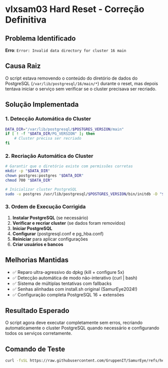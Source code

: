 # vlxsam03 Hard Reset - Correção Definitiva

## Problema Identificado
**Erro**: `Error: Invalid data directory for cluster 16 main`

## Causa Raiz
O script estava removendo o conteúdo do diretório de dados do PostgreSQL (`/var/lib/postgresql/16/main/*`) durante o reset, mas depois tentava iniciar o serviço sem verificar se o cluster precisava ser recriado.

## Solução Implementada

### 1. Detecção Automática do Cluster
```bash
DATA_DIR="/var/lib/postgresql/$POSTGRES_VERSION/main"
if [ ! -f "$DATA_DIR/PG_VERSION" ]; then
    # Cluster precisa ser recriado
fi
```

### 2. Recriação Automática do Cluster
```bash
# Garantir que o diretório existe com permissões corretas
mkdir -p "$DATA_DIR"
chown postgres:postgres "$DATA_DIR"
chmod 700 "$DATA_DIR"

# Inicializar cluster PostgreSQL
sudo -u postgres /usr/lib/postgresql/$POSTGRES_VERSION/bin/initdb -D "$DATA_DIR" --locale=en_US.UTF-8
```

### 3. Ordem de Execução Corrigida
1. **Instalar PostgreSQL** (se necessário)
2. **Verificar e recriar cluster** (se dados foram removidos)
3. **Iniciar PostgreSQL**
4. **Configurar** (postgresql.conf e pg_hba.conf)  
5. **Reiniciar** para aplicar configurações
6. **Criar usuários e bancos**

## Melhorias Mantidas
- ✅ Reparo ultra-agressivo do dpkg (kill + configure 5x)
- ✅ Detecção automática de modo não-interativo (curl | bash)
- ✅ Sistema de múltiplas tentativas com fallbacks
- ✅ Senhas alinhadas com install.sh original (SamurEye2024!)
- ✅ Configuração completa PostgreSQL 16 + extensões

## Resultado Esperado
O script agora deve executar completamente sem erros, recriando automaticamente o cluster PostgreSQL quando necessário e configurando todos os serviços corretamente.

## Comando de Teste
```bash
curl -fsSL https://raw.githubusercontent.com/GruppenIT/SamurEye/refs/heads/main/docs/deployment/vlxsam03/install-hard-reset.sh | bash
```